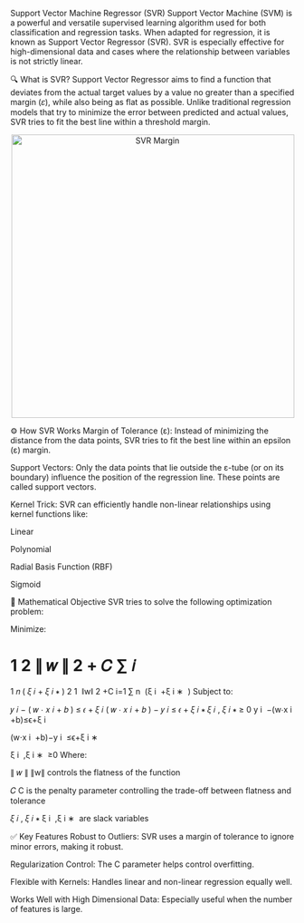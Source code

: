 Support Vector Machine Regressor (SVR)
Support Vector Machine (SVM) is a powerful and versatile supervised learning algorithm used for both classification and regression tasks. When adapted for regression, it is known as Support Vector Regressor (SVR). SVR is especially effective for high-dimensional data and cases where the relationship between variables is not strictly linear.

🔍 What is SVR?
Support Vector Regressor aims to find a function that deviates from the actual target values by a value no greater than a specified margin (𝜀), while also being as flat as possible. Unlike traditional regression models that try to minimize the error between predicted and actual values, SVR tries to fit the best line within a threshold margin.

<p align="center"> <img src="https://miro.medium.com/v2/resize:fit:1200/1*on-rzD9YoBlbEQ2TCuz0_w.png" alt="SVR Margin" width="500"/> </p>
⚙️ How SVR Works
Margin of Tolerance (ε): Instead of minimizing the distance from the data points, SVR tries to fit the best line within an epsilon (ε) margin.

Support Vectors: Only the data points that lie outside the ε-tube (or on its boundary) influence the position of the regression line. These points are called support vectors.

Kernel Trick: SVR can efficiently handle non-linear relationships using kernel functions like:

Linear

Polynomial

Radial Basis Function (RBF)

Sigmoid

🧠 Mathematical Objective
SVR tries to solve the following optimization problem:

Minimize:

1
2
∥
𝑤
∥
2
+
𝐶
∑
𝑖
=
1
𝑛
(
𝜉
𝑖
+
𝜉
𝑖
∗
)
2
1
​
 ∥w∥ 
2
 +C 
i=1
∑
n
​
 (ξ 
i
​
 +ξ 
i
∗
​
 )
Subject to:

𝑦
𝑖
−
(
𝑤
⋅
𝑥
𝑖
+
𝑏
)
≤
𝜖
+
𝜉
𝑖
(
𝑤
⋅
𝑥
𝑖
+
𝑏
)
−
𝑦
𝑖
≤
𝜖
+
𝜉
𝑖
∗
𝜉
𝑖
,
𝜉
𝑖
∗
≥
0
y 
i
​
 −(w⋅x 
i
​
 +b)≤ϵ+ξ 
i
​
 
(w⋅x 
i
​
 +b)−y 
i
​
 ≤ϵ+ξ 
i
∗
​
 
ξ 
i
​
 ,ξ 
i
∗
​
 ≥0
Where:

∥
𝑤
∥
∥w∥ controls the flatness of the function

𝐶
C is the penalty parameter controlling the trade-off between flatness and tolerance

𝜉
𝑖
,
𝜉
𝑖
∗
ξ 
i
​
 ,ξ 
i
∗
​
  are slack variables

✅ Key Features
Robust to Outliers: SVR uses a margin of tolerance to ignore minor errors, making it robust.

Regularization Control: The C parameter helps control overfitting.

Flexible with Kernels: Handles linear and non-linear regression equally well.

Works Well with High Dimensional Data: Especially useful when the number of features is large.
